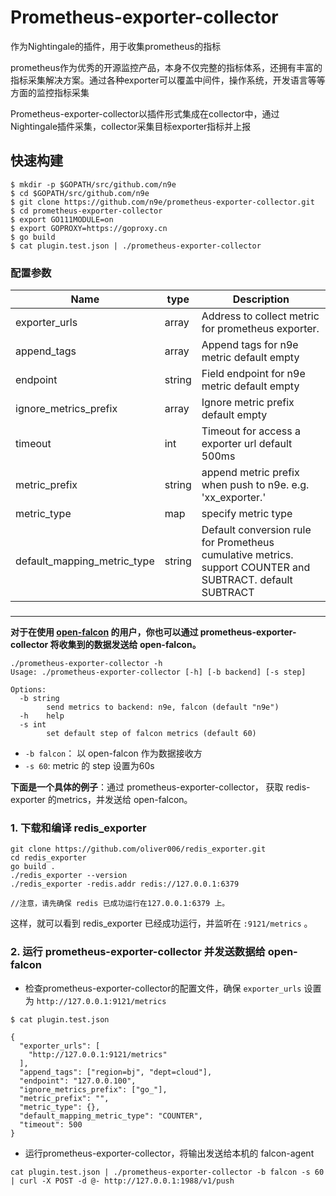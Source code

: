 # Prometheus-exporter-collector
作为Nightingale的插件，用于收集prometheus的指标

prometheus作为优秀的开源监控产品，本身不仅完整的指标体系，还拥有丰富的指标采集解决方案。通过各种exporter可以覆盖中间件，操作系统，开发语言等等方面的监控指标采集

Prometheus-exporter-collector以插件形式集成在collector中，通过Nightingale插件采集，collector采集目标exporter指标并上报

## 快速构建 

    $ mkdir -p $GOPATH/src/github.com/n9e
    $ cd $GOPATH/src/github.com/n9e
    $ git clone https://github.com/n9e/prometheus-exporter-collector.git
    $ cd prometheus-exporter-collector
    $ export GO111MODULE=on
    $ export GOPROXY=https://goproxy.cn
    $ go build
    $ cat plugin.test.json | ./prometheus-exporter-collector 


 ### 配置参数
 Name                             |  type     | Description
 ---------------------------------|-----------|--------------------------------------------------------------------------------------------------
 exporter_urls                    | array     | Address to collect metric for prometheus exporter.
 append_tags                      | array     | Append tags for n9e metric default empty
 endpoint                         | string    | Field endpoint for n9e metric default empty
 ignore_metrics_prefix            | array     | Ignore metric prefix default empty
 timeout                          | int       | Timeout for access a exporter url default 500ms
 metric_prefix                    | string    | append metric prefix when push to n9e. e.g. 'xx_exporter.'
 metric_type                      | map       | specify metric type
 default_mapping_metric_type      | string    | Default conversion rule for Prometheus cumulative metrics. support COUNTER and SUBTRACT. default SUBTRACT
 ###
 
 ###
 

-----
**对于在使用 [open-falcon](https://github.com/open-falcon/falcon-plus) 的用户，你也可以通过 prometheus-exporter-collector 将收集到的数据发送给 open-falcon。**

```
./prometheus-exporter-collector -h
Usage: ./prometheus-exporter-collector [-h] [-b backend] [-s step]

Options: 
  -b string
        send metrics to backend: n9e, falcon (default "n9e")
  -h    help
  -s int
        set default step of falcon metrics (default 60)
```
- `-b falcon`： 以 open-falcon 作为数据接收方
- `-s 60`: metric 的 step 设置为60s

**下面是一个具体的例子**：通过 prometheus-exporter-collector， 获取 redis-exporter 的metrics，并发送给 open-falcon。

### 1. 下载和编译 redis_exporter

```
git clone https://github.com/oliver006/redis_exporter.git
cd redis_exporter
go build .
./redis_exporter --version
./redis_exporter -redis.addr redis://127.0.0.1:6379

//注意，请先确保 redis 已成功运行在127.0.0.1:6379 上。
```

这样，就可以看到 redis_exporter 已经成功运行，并监听在 `:9121/metrics` 。
 
### 2. 运行 prometheus-exporter-collector 并发送数据给 open-falcon
- 检查prometheus-exporter-collector的配置文件，确保 `exporter_urls` 设置为 `http://127.0.0.1:9121/metrics`

```
$ cat plugin.test.json

{
  "exporter_urls": [
    "http://127.0.0.1:9121/metrics"
  ],
  "append_tags": ["region=bj", "dept=cloud"],
  "endpoint": "127.0.0.100",
  "ignore_metrics_prefix": ["go_"],
  "metric_prefix": "",
  "metric_type": {},
  "default_mapping_metric_type": "COUNTER",
  "timeout": 500
}
```

- 运行prometheus-exporter-collector，将输出发送给本机的 falcon-agent

```
cat plugin.test.json | ./prometheus-exporter-collector -b falcon -s 60 | curl -X POST -d @- http://127.0.0.1:1988/v1/push
```
